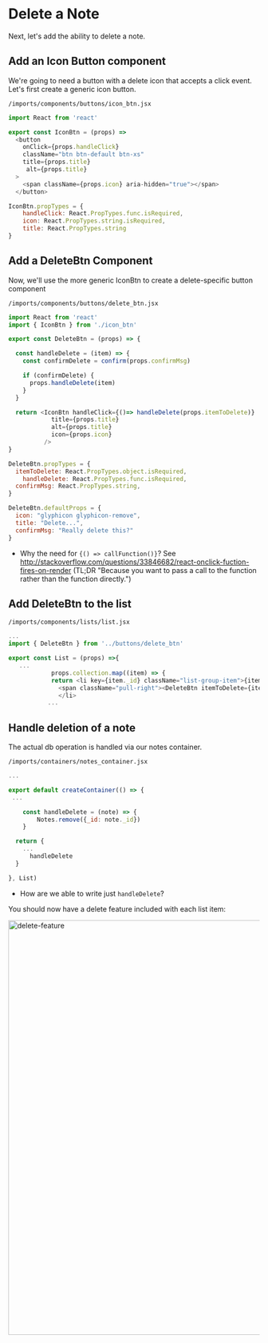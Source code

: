 # Delete a Note

Next, let's add the ability to delete a note.

## Add an Icon Button component
We're going to need a button with a delete icon that accepts a click event. 
Let's first create a generic icon button.

``` /imports/components/buttons/icon_btn.jsx ```

```js
import React from 'react'

export const IconBtn = (props) =>
  <button
    onClick={props.handleClick}
    className="btn btn-default btn-xs"
    title={props.title}
     alt={props.title}
  >
    <span className={props.icon} aria-hidden="true"></span>
  </button>

IconBtn.propTypes = {
	handleClick: React.PropTypes.func.isRequired,
	icon: React.PropTypes.string.isRequired,
	title: React.PropTypes.string
}
```


 ## Add a DeleteBtn Component
 Now, we'll use the more generic IconBtn to create a delete-specific button component
 
 ``` /imports/components/buttons/delete_btn.jsx ```
 
```js
import React from 'react'
import { IconBtn } from './icon_btn'

export const DeleteBtn = (props) => {

  const handleDelete = (item) => {
    const confirmDelete = confirm(props.confirmMsg)

    if (confirmDelete) {
      props.handleDelete(item)
    }
  }

  return <IconBtn handleClick={()=> handleDelete(props.itemToDelete)}
            title={props.title}
            alt={props.title}
            icon={props.icon}
          />
}

DeleteBtn.propTypes = {
  itemToDelete: React.PropTypes.object.isRequired,
	handleDelete: React.PropTypes.func.isRequired,
  confirmMsg: React.PropTypes.string,
}

DeleteBtn.defaultProps = {
  icon: "glyphicon glyphicon-remove",
  title: "Delete...",
  confirmMsg: "Really delete this?"
}
```

- Why the need for ```{() => callFunction()}```? See http://stackoverflow.com/questions/33846682/react-onclick-fuction-fires-on-render (TL;DR "Because you want to pass a call to the function rather than the function directly.")
 
## Add DeleteBtn to the list

``` /imports/components/lists/list.jsx ```

```js
...
import { DeleteBtn } from '../buttons/delete_btn'

export const List = (props) =>{
   ...
	    	props.collection.map((item) => {
            return <li key={item._id} className="list-group-item">{item.content}
	 	      <span className="pull-right"><DeleteBtn itemToDelete={item} {...props} /></span>
	 	      </li>
           ...
```

## Handle deletion of a note

The actual db operation is handled via our notes container.

``` /imports/containers/notes_container.jsx ```

```js
...

export default createContainer(() => {
 ...

	const handleDelete = (note) => {
		Notes.remove({_id: note._id})
	}

  return {
    ...
	  handleDelete
  }

}, List)
```

- How are we able to write just ```handleDelete```?

You should now have a delete feature included with each list item:

<img width="829" alt="delete-feature" src="https://cloud.githubusercontent.com/assets/819213/15051636/a3a2997c-12c7-11e6-8c11-4f70f163d8b8.png">